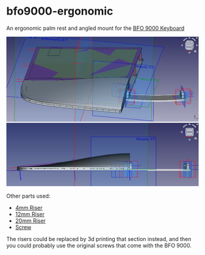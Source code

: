 # bfo9000-ergonomic

An ergonomic palm rest and angled mount for the [BFO 9000 Keyboard](https://keeb.io/products/bfo-9000-keyboard-customizable-full-size-split-ortholinear)

![Screenshot of BFO 9000 Keyboard](Screenshot_2.png)
![Screenshot of BFO 9000 Keyboard](Screenshot_3.png)

Other parts used:
- [4mm Riser](https://www.digikey.co.nz/en/products/detail/w%C3%BCrth-elektronik/970200244/9488579)
- [12mm Riser](https://www.digikey.co.nz/en/products/detail/w%C3%BCrth-elektronik/970120244/9488556)
- [20mm Riser](https://www.digikey.co.nz/en/products/detail/w%C3%BCrth-elektronik/970200244/9488579)
- [Screw](https://nz.mouser.com/ProductDetail/144-50M020040H004)

The risers could be replaced by 3d printing that section instead, and then you could probably use the original screws that come with the BFO 9000.